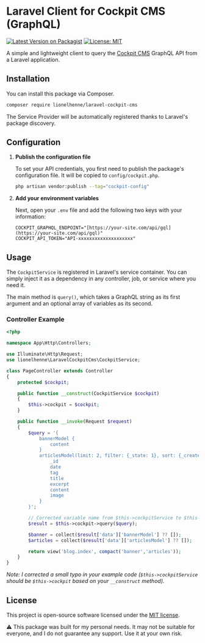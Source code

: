 # Laravel Client for Cockpit CMS (GraphQL)

[![Latest Version on Packagist](https://img.shields.io/packagist/v/lionelhenne/laravel-cockpit-cms.svg?style=flat-square)](https://packagist.org/packages/lionelhenne/laravel-cockpit-cms)
[![License: MIT](https://img.shields.io/badge/License-MIT-yellow.svg?style=flat-square)](https://opensource.org/licenses/MIT)

A simple and lightweight client to query the [Cockpit CMS](https://getcockpit.com/) GraphQL API from a Laravel application.

## Installation

You can install this package via Composer.

```bash
composer require lionelhenne/laravel-cockpit-cms
```

The Service Provider will be automatically registered thanks to Laravel's package discovery.

## Configuration

1.  **Publish the configuration file**

    To set your API credentials, you first need to publish the package's configuration file. It will be copied to `config/cockpit.php`.

    ```bash
    php artisan vendor:publish --tag="cockpit-config"
    ```

2.  **Add your environment variables**

    Next, open your `.env` file and add the following two keys with your information:

    ```.env
    COCKPIT_GRAPHQL_ENDPOINT="[https://your-site.com/api/gql](https://your-site.com/api/gql)"
    COCKPIT_API_TOKEN="API-xxxxxxxxxxxxxxxxxxxx"
    ```

## Usage

The `CockpitService` is registered in Laravel's service container. You can simply inject it as a dependency in any controller, job, or service where you need it.

The main method is `query()`, which takes a GraphQL string as its first argument and an optional array of variables as its second.

### Controller Example

```php
<?php

namespace App\Http\Controllers;

use Illuminate\Http\Request;
use lionelhenne\LaravelCockpitCms\CockpitService;

class PageController extends Controller
{
    protected $cockpit;

    public function __construct(CockpitService $cockpit)
    {
        $this->cockpit = $cockpit;
    }

    public function __invoke(Request $request)
    {
        $query = '{
            bannerModel {
                content
            }
            articlesModel(limit: 2, filter: {_state: 1}, sort: {_created: -1}) {
                _id
                date
                tag
                title
                excerpt
                content
                image
            }
        }';

        // Corrected variable name from $this->cockpitService to $this->cockpit
        $result = $this->cockpit->query($query);

        $banner = collect($result['data']['bannerModel'] ?? []);
        $articles = collect($result['data']['articlesModel'] ?? []);

        return view('blog.index', compact('banner','articles'));
    }
}
```
*Note: I corrected a small typo in your example code (`$this->cockpitService` should be `$this->cockpit` based on your `__construct` method).*

## License

This project is open-source software licensed under the [MIT license](https://opensource.org/licenses/MIT).

⚠️ This package was built for my personal needs. It may not be suitable for everyone, and I do not guarantee any support. Use it at your own risk.